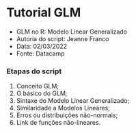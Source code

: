 # Tutorial GLM

- GLM no R: Modelo Linear Generalizado
- Autoria do script: Jeanne Franco
- Data: 02/03/2022
- Fonte: Datacamp

### Etapas do script

1. Conceito GLM;
2. O básico do GLM;
3. Sintaxe do Modelo Linear Generalizado;
4. Similaridade a Modelos Lineares;
5. Erros ou distribuições não-normais;
6. Link de funções não-lineares.
